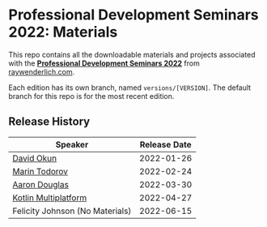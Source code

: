 # Professional Development Seminars 2022: Materials

This repo contains all the downloadable materials and projects associated with the **[Professional Development Seminars 2022](https://www.raywenderlich.com/30910450-professional-development-seminars-2022)** from [raywenderlich.com](https://www.raywenderlich.com).

Each edition has its own branch, named `versions/[VERSION]`. The default branch for this repo is for the most recent edition.

## Release History

| Speaker                                                                                  | Release Date |
| --------------------------------------------------------------------------------------- |:------------:|
| [David Okun](https://github.com/raywenderlich/video-pds22-materials/tree/versions/1.0/01-david-okun) | 2022-01-26   |
| [Marin Todorov](https://github.com/raywenderlich/video-pds22-materials/tree/versions/1.0/02-marin-todorov) | 2022-02-24   |
| [Aaron Douglas](https://github.com/raywenderlich/video-pds22-materials/tree/versions/1.0/03-aaron-douglas) | 2022-03-30   |
| [Kotlin Multiplatform](https://github.com/raywenderlich/video-pds22-materials/tree/versions/1.0/04-kotlin-multiplatform) | 2022-04-27   |
| Felicity Johnson (No Materials) | 2022-06-15   |
